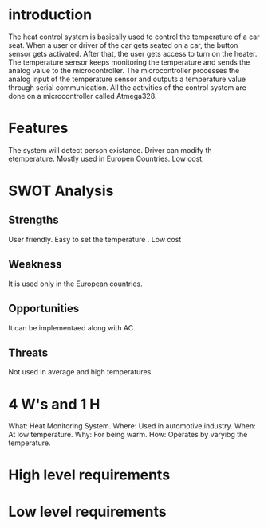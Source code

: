 # introduction
The heat control system is basically used to control the temperature of a car seat. When a user or driver of the car gets seated on a car, the button sensor gets activated. After that, the user gets access to turn on the heater. The temperature sensor keeps monitoring the temperature and sends the analog value to the microcontroller. The microcontroller processes the analog input of the temperature sensor and outputs a temperature value through serial communication. All the activities of the control system are done on a microcontroller called Atmega328.
# Features
The system will detect person existance.
Driver can modify th etemperature.
Mostly used in Europen Countries.
Low cost.
# SWOT Analysis
## Strengths
User friendly.
Easy to set the temperature .
Low cost
## Weakness
It is used only in the European countries.
## Opportunities
It can be implementaed along with AC.
## Threats
Not used in average and high temperatures.
# 4 W's and 1 H
What: Heat Monitoring System.
Where: Used in automotive industry.
When: At low temperature.
Why: For being warm.
How: Operates by varyibg the temperature.
# High level requirements

# Low level requirements

